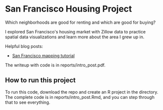 # San Francisco Housing Project

Which neighborhoods are good for renting and which are good for buying? 

I explored San Francisco's housing market with Zillow data to practice spatial data visualizations and learn more about the area I grew up in. 

Helpful blog posts:
- [San Francisco mapping tutorial](http://urbanspatialanalysis.com/dataviz-tutorial-mapping-san-francisco-home-prices-using-r/)

The writeup with code is in reports/intro_post.pdf.

## How to run this project

To run this code, download the repo and create an R project in the directory. The complete code is in reports/intro_post.Rmd, and you can step through that to see everything.
